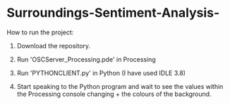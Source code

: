 # Surroundings-Sentiment-Analysis-

How to run the project:

1. Download the repository.

2. Run 'OSCServer_Processing.pde' in Processing

3. Run 'PYTHONCLIENT.py' in Python (I have used IDLE 3.8)

4. Start speaking to the Python program and wait to see the values within the Processing console changing + the colours of the background.
